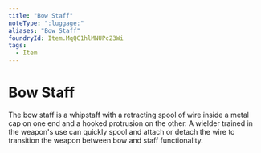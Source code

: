 ```yaml
---
title: "Bow Staff"
noteType: ":luggage:"
aliases: "Bow Staff"
foundryId: Item.MqQC1hlMNUPc23Wi
tags:
  - Item
---
```


# Bow Staff

The bow staff is a whipstaff with a retracting spool of wire inside a metal cap on one end and a hooked protrusion on the other. A wielder trained in the weapon's use can quickly spool and attach or detach the wire to transition the weapon between bow and staff functionality.
